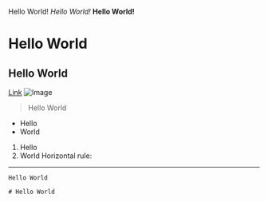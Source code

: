 Hello World!
*Hello World!*
**Hello World!**
# Hello World
## Hello World
[Link]([http://a.com](https://ucsd-cse15l-w24.github.io/))
![Image]([http://url/a.png](https://library.ucsd.edu/news-events/wp-content/uploads/2014/04/geisel.jpg))
> Hello World
* Hello
* World
1. Hello
2. World
Horizontal rule:

---
`Hello World`
```
# Hello World
```
